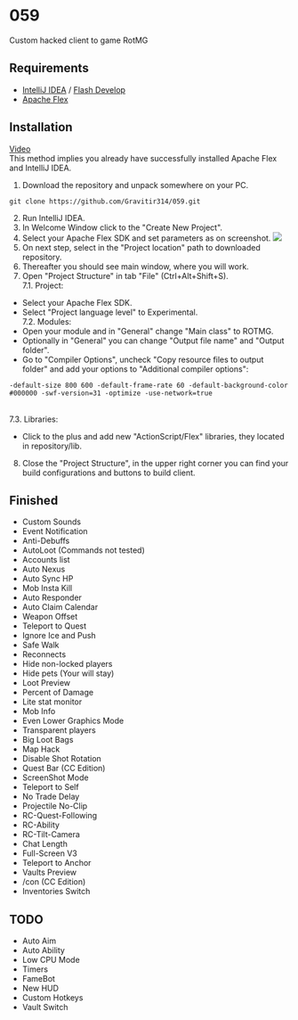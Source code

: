 # 059
Custom hacked client to game RotMG
## Requirements
- [IntelliJ IDEA](https://en.wikipedia.org/wiki/IntelliJ_IDEA) / [Flash Develop](https://en.wikipedia.org/wiki/FlashDevelop)
- [Apache Flex](https://en.wikipedia.org/wiki/Apache_Flex)
## Installation
[Video](https://www.youtube.com/watch?v=zBKwq1ayeHw)
<br>This method implies you already have successfully installed Apache Flex and IntelliJ IDEA.
<br>
1. Download the repository and unpack somewhere on your PC.
```
git clone https://github.com/Gravitir314/059.git
```
2. Run IntelliJ IDEA.
3. In Welcome Window click to the "Create New Project".
4. Select your Apache Flex SDK and set parameters as on screenshot.
![](https://i.imgur.com/wtqadjd.png)
5. On next step, select in the "Project location" path to downloaded repository.
6. Thereafter you should see main window, where you will work.
7. Open "Project Structure" in tab "File" (Ctrl+Alt+Shift+S).
<br>7.1. Project:
- Select your Apache Flex SDK.
- Select "Project language level" to Experimental.
<br>7.2. Modules:
- Open your module and in "General" change "Main class" to ROTMG.
- Optionally in "General" you can change "Output file name" and "Output folder".
- Go to "Compiler Options", uncheck "Copy resource files to output folder" and add your options to "Additional compiler options":
```
-default-size 800 600 -default-frame-rate 60 -default-background-color #000000 -swf-version=31 -optimize -use-network=true
```
<br>7.3. Libraries:
- Click to the plus and add new "ActionScript/Flex" libraries, they located in repository/lib.
8. Close the "Project Structure", in the upper right corner you can find your build configurations and buttons to build client.
## Finished
- Custom Sounds
- Event Notification
- Anti-Debuffs
- AutoLoot (Commands not tested)
- Accounts list
- Auto Nexus
- Auto Sync HP
- Mob Insta Kill
- Auto Responder
- Auto Claim Calendar
- Weapon Offset
- Teleport to Quest
- Ignore Ice and Push
- Safe Walk
- Reconnects
- Hide non-locked players
- Hide pets (Your will stay)
- Loot Preview
- Percent of Damage
- Lite stat monitor
- Mob Info
- Even Lower Graphics Mode
- Transparent players
- Big Loot Bags
- Map Hack
- Disable Shot Rotation
- Quest Bar (CC Edition)
- ScreenShot Mode
- Teleport to Self
- No Trade Delay
- Projectile No-Clip
- RC-Quest-Following
- RC-Ability
- RC-Tilt-Camera
- Chat Length
- Full-Screen V3
- Teleport to Anchor
- Vaults Preview
- /con (CC Edition)
- Inventories Switch
## TODO
- Auto Aim
- Auto Ability
- Low CPU Mode
- Timers
- FameBot
- New HUD
- Custom Hotkeys
- Vault Switch
